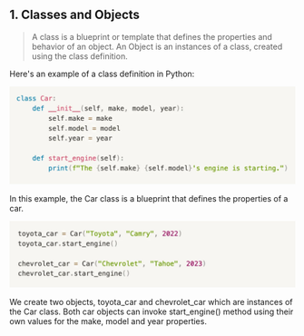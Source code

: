 ## 1. Classes and Objects

>	A class is a blueprint or template that defines the properties and behavior of an object. An Object is an instances of a class, created using the class definition.

Here's an example of a class definition in Python:

![class-example_image1](example-class.png)

In this example, the Car class is a blueprint that defines the properties of a car.

![class-example_image2](example-class2.png)

We create two objects, toyota_car and chevrolet_car which are instances of the Car class. Both car objects can invoke start_engine() method using their own values for the make, model and year properties.
